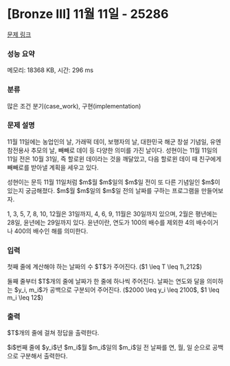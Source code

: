 # [Bronze III] 11월 11일 - 25286 

[문제 링크](https://www.acmicpc.net/problem/25286) 

### 성능 요약

메모리: 18368 KB, 시간: 296 ms

### 분류

많은 조건 분기(case_work), 구현(implementation)

### 문제 설명

<p>11월 11일에는 농업인의 날, 가래떡 데이, 보행자의 날, 대한민국 해군 창설 기념일, 유엔참전용사 추모의 날, 빼빼로 데이 등 다양한 의미를 가진 날이다. 성현이는 11월 11일의 11일 전은 10월 31일, 즉 할로윈 데이라는 것을 깨달았고, 다음 할로윈 데이 때 친구에게 빼빼로를 받아낼 계획을 세우고 있다.</p>

<p>성현이는 문득 11월 11일처럼 $m$월 $m$일의 $m$일 전이 또 다른 기념일인 $m$이 있는지 궁금해졌다. $m$월 $m$일의 $m$일 전의 날짜를 구하는 프로그램을 만들어보자.</p>

<p>1, 3, 5, 7, 8, 10, 12월은 31일까지, 4, 6, 9, 11월은 30일까지 있으며, 2월은 평년에는 28일, 윤년에는 29일까지 있다. 윤년이란, 연도가 100의 배수를 제외한 4의 배수이거나 400의 배수인 해를 의미한다.</p>

### 입력 

 <p>첫째 줄에 계산해야 하는 날짜의 수 $T$가 주어진다. ($1 \leq T \leq 1\,212$)</p>

<p>둘째 줄부터 $T$개의 줄에 날짜가 한 줄에 하나씩 주어진다. 날짜는 연도와 달을 의미하는 $y_i, m_i$가 공백으로 구분되어 주어진다. ($2000 \leq y_i \leq 2100$, $1 \leq m_i \leq 12$)</p>

### 출력 

 <p>$T$개의 줄에 걸쳐 정답을 출력한다.</p>

<p>$i$번째 줄에 $y_i$년 $m_i$월 $m_i$일의 $m_i$일 전 날짜를 연, 월, 일 순으로 공백으로 구분해서 출력한다.</p>

